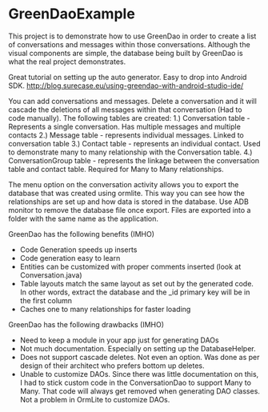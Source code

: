 # GreenDaoExample

This project is to demonstrate how to use GreenDao in order to create a list of conversations and messages within those conversations. Although the visual components are simple, the database being built by GreenDao is what the real project demonstrates.

Great tutorial on setting up the auto generator. Easy to drop into Android SDK.
http://blog.surecase.eu/using-greendao-with-android-studio-ide/

You can add conversations and messages. Delete a conversation and it will cascade the deletions of all messages within that conversation (Had to code manually). The following tables are created:
1.) Conversation table - Represents a single conversation. Has multiple messages and multiple contacts
2.) Message table - represents individual messages. Linked to conversation table
3.) Contact table - represents an individual contact. Used to demonstrate many to many relationship with the Conversation table.
4.) ConversationGroup table - represents the linkage between the conversation table and contact table. Required for Many to Many relationships.

The menu option on the conversation activity allows you to export the database that was created using ormlite. This way you can see how the relationships are set up and how data is stored in the database. Use ADB monitor to remove the database file once export. Files are exported
into a folder with the same name as the application.

GreenDao has the following benefits (IMHO)
- Code Generation speeds up inserts
- Code generation easy to learn
- Entities can be customized with proper comments inserted (look at Conversation.java)
- Table layouts match the same layout as set out by the generated code. In other words, extract the database and the _id primary key will be in the first column
- Caches one to many relationships for faster loading

GreenDao has the following drawbacks (IMHO)
- Need to keep a module in your app just for generating DAOs
- Not much documentation. Especially on setting up the DatabaseHelper.
- Does not support cascade deletes. Not even an option. Was done as per design of their architect who prefers bottom up deletes.
- Unable to customize DAOs. Since there was little documentation on this, I had to stick custom code in the ConversationDao to support Many to Many. That code will always get removed
when generating DAO classes. Not a problem in OrmLite to customize DAOs.
